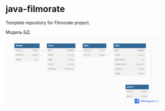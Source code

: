 # java-filmorate
Template repository for Filmorate project.

Модель БД
![alt text](https://github.com/SkipBeer/java-filmorate/blob/main/dbdiagram.png)
